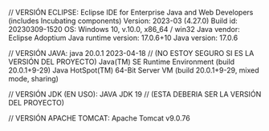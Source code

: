 // VERSIÓN ECLIPSE:
Eclipse IDE for Enterprise Java and Web Developers (includes Incubating components)
Version: 2023-03 (4.27.0)
Build id: 20230309-1520
OS: Windows 10, v.10.0, x86_64 / win32
Java vendor: Eclipse Adoptium
Java runtime version: 17.0.6+10
Java version: 17.0.6

// VERSIÓN JAVA: 
java 20.0.1 2023-04-18 // (NO ESTOY SEGURO SI ES LA VERSIÓN DEL PROYECTO)
Java(TM) SE Runtime Environment (build 20.0.1+9-29)
Java HotSpot(TM) 64-Bit Server VM (build 20.0.1+9-29, mixed mode, sharing)

// VERSIÓN JDK (EN USO):
JAVA JDK 19 // (ESTA DEBERIA SER LA VERSIÓN DEL PROYECTO)


// VERSIÓN APACHE TOMCAT:
Apache Tomcat v9.0.76


